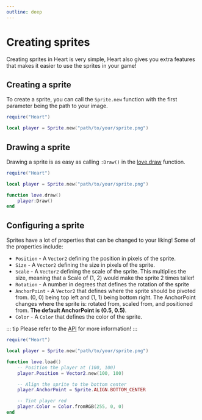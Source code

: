 ```yaml
---
outline: deep
---
```


# Creating sprites

Creating sprites in Heart is very simple,
Heart also gives you extra features that makes it easier to use the sprites in your game!

## Creating a sprite

To create a sprite, you can call the `Sprite.new` function
with the first parameter being the path to your image.

```lua
require("Heart")

local player = Sprite.new("path/to/your/sprite.png")
```

## Drawing a sprite

Drawing a sprite is as easy as calling `:Draw()` in the [love.draw](https://love2d.org/wiki/love.draw) function.

```lua
require("Heart")

local player = Sprite.new("path/to/your/sprite.png")

function love.draw()
    player:Draw()
end
```

## Configuring a sprite

Sprites have a lot of properties that can be changed to your liking!
Some of the properties include:
- `Position` - A `Vector2` defining the position in pixels of the sprite.
- `Size` - A `Vector2` defining the size in pixels of the sprite.
- `Scale` - A `Vector2` defining the scale of the sprite.
    This multiplies the size, meaning that a Scale of (1, 2) would make the sprite 2 times taller!
- `Rotation` - A number in degrees that defines the rotation of the sprite
- `AnchorPoint` - A `Vector2` that defines where the sprite should be pivoted from.
    (0, 0) being top left and (1, 1) being bottom right.
    The AnchorPoint changes where the sprite is: rotated from, scaled from, and positioned from.
    **The default AnchorPoint is (0.5, 0.5)**.
- `Color` - A `Color` that defines the color of the sprite.

::: tip
Please refer to the [API](./api) for more information!
:::

```lua
require("Heart")

local player = Sprite.new("path/to/your/sprite.png")

function love.load()
    -- Position the player at (100, 100)
    player.Position = Vector2.new(100, 100)

    -- Align the sprite to the bottom center
    player.AnchorPoint = Sprite.ALIGN.BOTTOM_CENTER

    -- Tint player red
    player.Color = Color.fromRGB(255, 0, 0)
end
```
